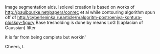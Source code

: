 Image segmentation aids.
Isolevel creation is based on works of http://paulbourke.net/papers/conrec et al
while contouring algorithm spun off of 
http://cyberleninka.ru/article/n/algoritm-postroeniya-kontura-ploskoy-figury
Base tresholding is done by means LoG (Laplacian of Gaussian) filter 


it is far from being complete but workin' 

Cheers,
I.
